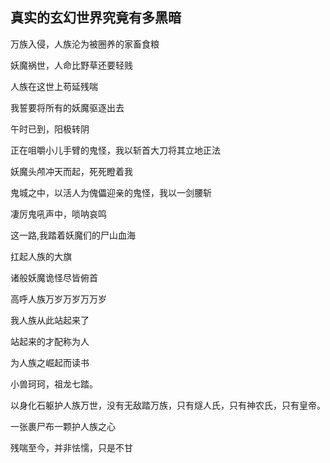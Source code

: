 ## 真实的玄幻世界究竟有多黑暗

万族入侵，人族沦为被圈养的家畜食粮

妖魔祸世，人命比野草还要轻贱

人族在这世上苟延残喘

我誓要将所有的妖魔驱逐出去

午时已到，阳极转阴

正在咀嚼小儿手臂的鬼怪，我以斩首大刀将其立地正法

妖魔头颅冲天而起，死死瞪着我

鬼城之中，以活人为傀儡迎亲的鬼怪，我以一剑腰斩

凄厉鬼吼声中，唢呐哀鸣

这一路,我踏着妖魔们的尸山血海

扛起人族的大旗

诸般妖魔诡怪尽皆俯首

高呼人族万岁万岁万万岁

我人族从此站起来了

站起来的才配称为人

为人族之崛起而读书



小兽珂珂，祖龙七踏。

以身化石躯护人族万世，没有无敌踏万族，只有燧人氏，只有神农氏，只有皇帝。

一张裹尸布一颗护人族之心

残喘至今，并非怯懦，只是不甘

